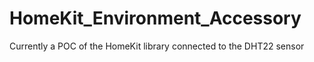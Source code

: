 # HomeKit_Environment_Accessory
Currently a POC of the HomeKit library connected to the DHT22 sensor
